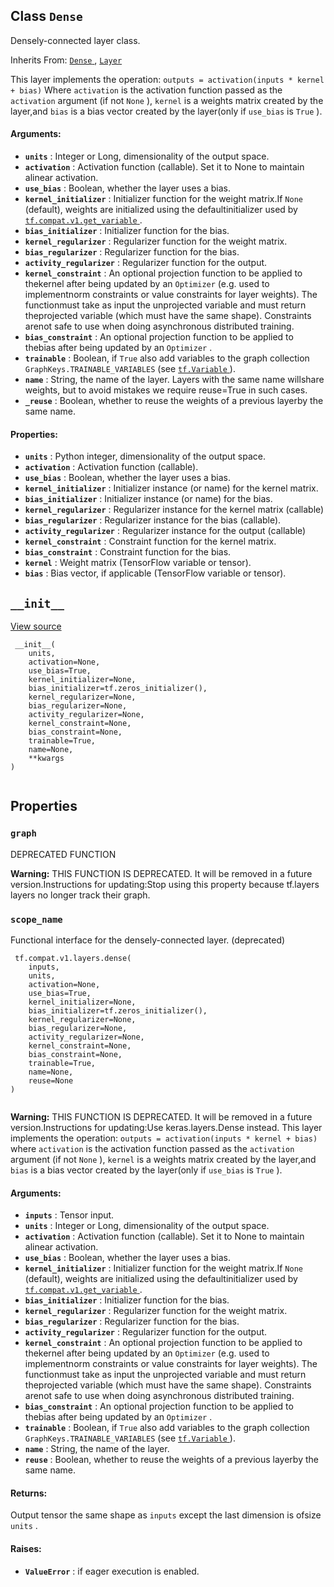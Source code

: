 

## Class  `Dense` 
Densely-connected layer class.

Inherits From: [ `Dense` ](https://tensorflow.google.cn/api_docs/python/tf/keras/layers/Dense), [ `Layer` ](https://tensorflow.google.cn/api_docs/python/tf/compat/v1/layers/Layer)

This layer implements the operation: `outputs = activation(inputs * kernel + bias)` Where  `activation`  is the activation function passed as the  `activation` argument (if not  `None` ),  `kernel`  is a weights matrix created by the layer,and  `bias`  is a bias vector created by the layer(only if  `use_bias`  is  `True` ).

#### Arguments:
- **`units`** : Integer or Long, dimensionality of the output space.
- **`activation`** : Activation function (callable). Set it to None to maintain alinear activation.
- **`use_bias`** : Boolean, whether the layer uses a bias.
- **`kernel_initializer`** : Initializer function for the weight matrix.If  `None`  (default), weights are initialized using the defaultinitializer used by [ `tf.compat.v1.get_variable` ](https://tensorflow.google.cn/api_docs/python/tf/compat/v1/get_variable).
- **`bias_initializer`** : Initializer function for the bias.
- **`kernel_regularizer`** : Regularizer function for the weight matrix.
- **`bias_regularizer`** : Regularizer function for the bias.
- **`activity_regularizer`** : Regularizer function for the output.
- **`kernel_constraint`** : An optional projection function to be applied to thekernel after being updated by an  `Optimizer`  (e.g. used to implementnorm constraints or value constraints for layer weights). The functionmust take as input the unprojected variable and must return theprojected variable (which must have the same shape). Constraints arenot safe to use when doing asynchronous distributed training.
- **`bias_constraint`** : An optional projection function to be applied to thebias after being updated by an  `Optimizer` .
- **`trainable`** : Boolean, if  `True`  also add variables to the graph collection `GraphKeys.TRAINABLE_VARIABLES`  (see [ `tf.Variable` ](https://tensorflow.google.cn/api_docs/python/tf/Variable)).
- **`name`** : String, the name of the layer. Layers with the same name willshare weights, but to avoid mistakes we require reuse=True in such cases.
- **`_reuse`** : Boolean, whether to reuse the weights of a previous layerby the same name.


#### Properties:
- **`units`** : Python integer, dimensionality of the output space.
- **`activation`** : Activation function (callable).
- **`use_bias`** : Boolean, whether the layer uses a bias.
- **`kernel_initializer`** : Initializer instance (or name) for the kernel matrix.
- **`bias_initializer`** : Initializer instance (or name) for the bias.
- **`kernel_regularizer`** : Regularizer instance for the kernel matrix (callable)
- **`bias_regularizer`** : Regularizer instance for the bias (callable).
- **`activity_regularizer`** : Regularizer instance for the output (callable)
- **`kernel_constraint`** : Constraint function for the kernel matrix.
- **`bias_constraint`** : Constraint function for the bias.
- **`kernel`** : Weight matrix (TensorFlow variable or tensor).
- **`bias`** : Bias vector, if applicable (TensorFlow variable or tensor).


##  `__init__` 
[View source](https://github.com/tensorflow/tensorflow/blob/r2.0/tensorflow/python/layers/core.py#L85-L110)

```
 __init__(
    units,
    activation=None,
    use_bias=True,
    kernel_initializer=None,
    bias_initializer=tf.zeros_initializer(),
    kernel_regularizer=None,
    bias_regularizer=None,
    activity_regularizer=None,
    kernel_constraint=None,
    bias_constraint=None,
    trainable=True,
    name=None,
    **kwargs
)
 
```

## Properties


###  `graph` 
DEPRECATED FUNCTION


**Warning:**  THIS FUNCTION IS DEPRECATED. It will be removed in a future version.Instructions for updating:Stop using this property because tf.layers layers no longer track their graph.


###  `scope_name` 
Functional interface for the densely-connected layer. (deprecated)

```
 tf.compat.v1.layers.dense(
    inputs,
    units,
    activation=None,
    use_bias=True,
    kernel_initializer=None,
    bias_initializer=tf.zeros_initializer(),
    kernel_regularizer=None,
    bias_regularizer=None,
    activity_regularizer=None,
    kernel_constraint=None,
    bias_constraint=None,
    trainable=True,
    name=None,
    reuse=None
)
 
```


**Warning:**  THIS FUNCTION IS DEPRECATED. It will be removed in a future version.Instructions for updating:Use keras.layers.Dense instead.
This layer implements the operation: `outputs = activation(inputs * kernel + bias)` where  `activation`  is the activation function passed as the  `activation` argument (if not  `None` ),  `kernel`  is a weights matrix created by the layer,and  `bias`  is a bias vector created by the layer(only if  `use_bias`  is  `True` ).

#### Arguments:
- **`inputs`** : Tensor input.
- **`units`** : Integer or Long, dimensionality of the output space.
- **`activation`** : Activation function (callable). Set it to None to maintain alinear activation.
- **`use_bias`** : Boolean, whether the layer uses a bias.
- **`kernel_initializer`** : Initializer function for the weight matrix.If  `None`  (default), weights are initialized using the defaultinitializer used by [ `tf.compat.v1.get_variable` ](https://tensorflow.google.cn/api_docs/python/tf/compat/v1/get_variable).
- **`bias_initializer`** : Initializer function for the bias.
- **`kernel_regularizer`** : Regularizer function for the weight matrix.
- **`bias_regularizer`** : Regularizer function for the bias.
- **`activity_regularizer`** : Regularizer function for the output.
- **`kernel_constraint`** : An optional projection function to be applied to thekernel after being updated by an  `Optimizer`  (e.g. used to implementnorm constraints or value constraints for layer weights). The functionmust take as input the unprojected variable and must return theprojected variable (which must have the same shape). Constraints arenot safe to use when doing asynchronous distributed training.
- **`bias_constraint`** : An optional projection function to be applied to thebias after being updated by an  `Optimizer` .
- **`trainable`** : Boolean, if  `True`  also add variables to the graph collection `GraphKeys.TRAINABLE_VARIABLES`  (see [ `tf.Variable` ](https://tensorflow.google.cn/api_docs/python/tf/Variable)).
- **`name`** : String, the name of the layer.
- **`reuse`** : Boolean, whether to reuse the weights of a previous layerby the same name.


#### Returns:
Output tensor the same shape as  `inputs`  except the last dimension is ofsize  `units` .

#### Raises:
- **`ValueError`** : if eager execution is enabled.
